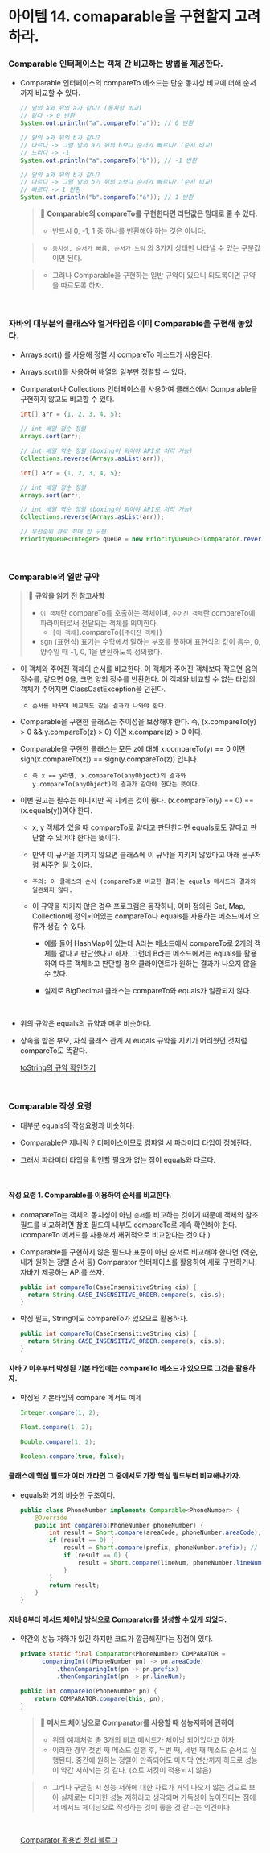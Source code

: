 # 아이템 14. comaparable을 구현할지 고려하라.

### Comparable 인터페이스는 객체 간 비교하는 방법을 제공한다.
- Comparable 인터페이스의 compareTo 메소드는 단순 동치성 비교에 더해 순서까지 비교할 수 있다.

  ```java
  // 앞의 a와 뒤의 a가 같니? (동치성 비교)
  // 같다 -> 0 반환
  System.out.println("a".compareTo("a")); // 0 반환

  // 앞의 a와 뒤의 b가 같니?
  // 다르다 -> 그럼 앞의 a가 뒤의 b보다 순서가 빠르니? (순서 비교)
  // 느리다 -> -1
  System.out.println("a".compareTo("b")); // -1 반환

  // 앞의 a와 뒤의 b가 같니?
  // 다르다 -> 그럼 앞의 b가 뒤의 a보다 순서가 빠르니? (순서 비교)
  // 빠르다 -> 1 반환
  System.out.println("b".compareTo("a")); // 1 반환
  ```

  > 📌 **Comparable의 compareTo를 구현한다면 리턴값은 맘대로 줄 수 있다.**
  > - 반드시 0, -1, 1 중 하나를 반환해야 하는 것은 아니다.

  > - `동치성, 순서가 빠름, 순서가 느림` 의 3가지 상태만 나타낼 수 있는 구분값이면 된다.
  
  > - 그러나 Comparable을 구현하는 일반 규약이 있으니 되도록이면 규약을 따르도록 하자.


<br>

### 자바의 대부분의 클래스와 열거타입은 이미 Comparable을 구현해 놓았다.

- Arrays.sort() 를 사용해 정렬 시 compareTo 메소드가 사용된다.

- Arrays.sort()를 사용하여 배열의 일부만 정렬할 수 있다.

- Comparator나 Collections 인터페이스를 사용하여 클래스에서 Comparable을 구현하지 않고도 비교할 수 있다.
  
  
  ```java
  int[] arr = {1, 2, 3, 4, 5};

  // int 배열 정순 정렬
  Arrays.sort(arr);

  // int 배열 역순 정렬 (boxing이 되어야 API로 처리 가능)
  Collections.reverse(Arrays.asList(arr));
  ```
  ```java
  int[] arr = {1, 2, 3, 4, 5};

  // int 배열 정순 정렬
  Arrays.sort(arr);

  // int 배열 역순 정렬 (boxing이 되어야 API로 처리 가능)
  Collections.reverse(Arrays.asList(arr));

  // 우선순위 큐로 최대 힙 구현
  PriorityQueue<Integer> queue = new PriorityQueue<>(Comparator.reverseOrder());
  ```

<br>

### Comparable의 일반 규약

> 📌 **규약을 읽기 전 참고사항**
  > - `이 객체`란 compareTo를 호출하는 객체이며, `주어진 객체`란 compareTo에 파라미터로써 전달되는 객체를 의미한다.
  >   - `[이 객체]`.compareTo(`[주어진 객체]`)
  > - sgn (표현식) 표기는 수학에서 말하는 부호를 뜻하며 표현식의 값이 음수, 0, 양수일 때 -1, 0, 1을 반환하도록 정의했다.

- 이 객체와 주어진 객체의 순서를 비교한다. 이 객체가 주어진 객체보다 작으면 음의 정수를, 같으면 0을, 크면 양의 정수를 반환한다. 이 객체와 비교할 수 없는 타입의 객체가 주어지면 ClassCastException을 던진다.
  - `순서를 바꾸어 비교해도 같은 결과가 나와야 한다.`
 
- Comparable을 구현한 클래스는 추이성을 보장해야 한다. 즉, (x.compareTo(y) > 0 && y.compareTo(z) > 0) 이면 x.compare(z) > 0 이다.

- Comparable을 구현한 클래스는 모든 z에 대해 x.compareTo(y) == 0 이면 sign(x.compareTo(z)) == sign(y.compareTo(z)) 입니다.
  - `즉 x == y라면, x.compareTo(anyObject)의 결과와 y.compareTo(anyObject)의 결과가 같아야 한다는 뜻이다.`

- 이번 권고는 필수는 아니지만 꼭 지키는 것이 좋다. (x.compareTo(y) == 0) == (x.equals(y))여야 한다.
  - x, y 객체가 있을 때 compareTo로 같다고 판단한다면 equals로도 같다고 판단할 수 있어야 한다는 뜻이다.
  
  - 만약 이 규약을 지키지 않으면 클래스에 이 규약을 지키지 않았다고 아래 문구처럼 써주면 될 것이다.
  
  - `주의: 이 클래스의 순서 (compareTo로 비교한 결과)는 equals 메서드의 결과와 일관되지 않다.`
  
  - 이 규약을 지키지 않은 경우 프로그램은 동작하나, 이미 정의된 Set, Map, Collection에 정의되어있는 compareTo나 equals를 사용하는 메소드에서 오류가 생길 수 있다. 
  
    - 예를 들어 HashMap이 있는데 A라는 메소드에서 compareTo로 2개의 객체를 같다고 판단했다고 하자. 그런데 B라는 메소드에서는 equals를 활용하여 다른 객체라고 판단할 경우 클라이언트가 원하는 결과가 나오지 않을 수 있다.
  
    - 실제로 BigDecimal 클래스는 compareTo와 equals가 일관되지 않다.

<br>

- 위의 규약은 equals의 규약과 매우 비슷하다.
- 상속을 받은 부모, 자식 클래스 관계 시 euqals 규약을 지키기 어려웠던 것처럼 compareTo도 똑같다.

  [toString의 규약 확인하기](https://github.com/TaemHam/effective-java-study/tree/main/3%EC%9E%A5/%EC%95%84%EC%9D%B4%ED%85%9C10)

<br>

### Comparable 작성 요령

- 대부분 equals의 작성요령과 비슷하다.

- Comparable은 제네릭 인터페이스이므로 컴파일 시 파라미터 타입이 정해진다.

- 그래서 파라미터 타입을 확인할 필요가 없는 점이 equals와 다르다.

<br>

#### 작성 요령 1. Comparable를 이용하여 순서를 비교한다.
- comapareTo는 객체의 동치성이 아닌 `순서`를 비교하는 것이기 때문에 객체의 참조 필드를 비교하려면 참조 필드의 내부도 compareTo로 계속 확인해야 한다. (compareTo 메서드를 사용해서 재귀적으로 비교한다는 것이다.)

- Comparable를 구현하지 않은 필드나 표준이 아닌 순서로 비교해야 한다면 (역순, 내가 원하는 정렬 순서 등) Comparator 인터페이스를 활용하여 새로 구현하거나, 자바가 제공하는 API를 쓰자.

  ``` java
  public int compareTo(CaseInsensitiveString cis) {
    return String.CASE_INSENSITIVE_ORDER.compare(s, cis.s);
  }
  ```
- 박싱 필드, String에도 compareTo가 있으므로 활용하자.
  ``` java
  public int compareTo(CaseInsensitiveString cis) {
    return String.CASE_INSENSITIVE_ORDER.compare(s, cis.s);
  }
  ```
  
#### 자바 7 이후부터 박싱된 기본 타입에는 compareTo 메소드가 있으므로 그것을 활용하자.
- 박싱된 기본타입의 compare 메서드 예제
  
  ``` java
  Integer.compare(1, 2);

  Float.compare(1, 2);

  Double.compare(1, 2);

  Boolean.compare(true, false);
  ```

#### 클래스에 핵심 필드가 여러 개라면 그 중에서도 가장 핵심 필드부터 비교해나가자.
- equals와 거의 비슷한 구조이다.
  
  ``` java
  public class PhoneNumber implements Comparable<PhoneNumber> {
      @Override
      public int compareTo(PhoneNumber phoneNumber) {
          int result = Short.compare(areaCode, phoneNumber.areaCode); // 가장 중요한 필드
          if (result == 0) {
              result = Short.compare(prefix, phoneNumber.prefix); // 두 번째로 중요한 필드
              if (result == 0) {
                  result = Short.compare(lineNum, phoneNumber.lineNum); // 세 번째로 중요한 필드
              }
          }
          return result;
      }
  }
  ```

#### 자바 8부터 메서드 체이닝 방식으로 Comparator를 생성할 수 있게 되었다.
- 약간의 성능 저하가 있긴 하지만 코드가 깔끔해진다는 장점이 있다.
  ``` java
  private static final Comparator<PhoneNumber> COMPARATOR =
        comparingInt((PhoneNumber pn) -> pn.areaCode)
            .thenComparingInt(pn -> pn.prefix)
            .thenComparingInt(pn -> pn.lineNum);

  public int compareTo(PhoneNumber pn) {
      return COMPARATOR.compare(this, pn);
  }
  ```

  > 📌 **메서드 체이닝으로 Comparator를 사용할 때 성능저하에 관하여**
  > - 위의 예제처럼 총 3개의 비교 메서드가 체이닝 되어있다고 하자.
  > - 이러한 경우 첫번 째 메소드 실행 후, 두번 째, 세번 째 메소드 순서로 실행된다. 중간에 원하는 정렬이 만족되어도 마지막 연산까지 하므로 성능이 약간 저하되는 것 같다. (쇼트 서킷이 적용되지 않음)

  > - 그러나 구글링 시 성능 저하에 대한 자료가 거의 나오지 않는 것으로 보아 실제로는 미미한 성능 저하라고 생각되며 가독성이 높아진다는 점에서 메서드 체이닝으로 작성하는 것이 좋을 것 같다는 의견이다.

  <br>
  
  [Comparator 활용법 정리 블로그](https://veneas.tistory.com/entry/Java-%EC%9E%90%EB%B0%94-8-Comparator-API-%EB%8D%B0%EC%9D%B4%ED%84%B0-%EC%A0%95%EB%A0%AC)